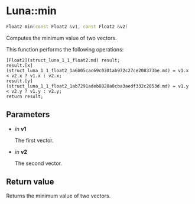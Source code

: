 # Luna::min

```c++
Float2 min(const Float2 &v1, const Float2 &v2)
```

Computes the minimum value of two vectors. 

This function performs the following operations: 
```
[Float2](struct_luna_1_1_float2.md) result;
result.[x](struct_luna_1_1_float2_1a6b05cac69c0301ab972c27ce208373be.md) = v1.x < v2.x ? v1.x : v2.x;
result.[y](struct_luna_1_1_float2_1ab7291adeb8828a0cba3aedf332c2053d.md) = v1.y < v2.y ? v1.y : v2.y;
return result;
```


## Parameters
* *in* **v1**

    The first vector. 

* *in* **v2**

    The second vector. 

## Return value
Returns the minimum value of two vectors. 

